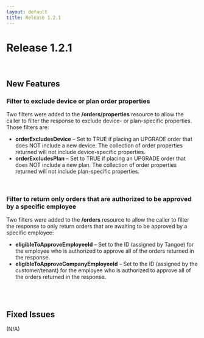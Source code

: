 ```yaml
---
layout: default
title: Release 1.2.1
---
```



# Release 1.2.1


<br/>

## New Features

### Filter to exclude device or plan order properties
Two filters were added to the **/orders/properties** resource to allow the caller to filter the response to exclude device- or plan-specific properties. Those filters are:

* **orderExcludesDevice** – Set to TRUE if placing an UPGRADE order that does NOT include a new device. The collection of order properties returned will not include device-specific properties.
* **orderExcludesPlan** – Set to TRUE if placing an UPGRADE order that does NOT include a new plan. The collection of order properties returned will not include plan-specific properties.

<br/>

### Filter to return only orders that are authorized to be approved by a specific employee
Two filters were added to the **/orders** resource to allow the caller to filter the response to only return orders that are awaiting to be approved by a specific employee:

* **eligibleToApproveEmployeeId** – Set to the ID (assigned by Tangoe) for the employee who is authorized to approve all of the orders returned in the response.
* **eligibleToApproveCompanyEmployeeId** – Set to the ID (assigned by the customer/tenant) for the employee who is authorized to approve all of the orders returned in the response.


<br/>
<br/>

## Fixed Issues

(N/A)

